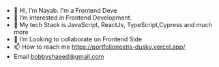 - 👋 Hi, I’m Nayab. I'm a Frontend Deve
- 👀 I’m interested in Frontend Development.
- 🌱 My tech Stack is JavaScript, ReactJs, TypeScript,Cypress and much more
- 💞️ I’m Looking to collaborate on Frontend Side
- 📫 How to reach me https://portfolionextjs-dusky.vercel.app/
- Email bobbyshaeed@gmail.com
